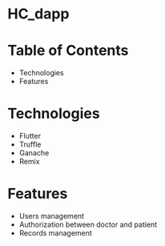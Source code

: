 # HC_dapp


# Table of Contents
* Technologies
* Features

# Technologies
* Flutter
* Truffle 
* Ganache
* Remix


# Features
* Users management
* Authorization between doctor and patient
* Records management

